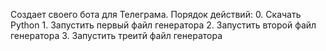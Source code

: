 Создает своего бота для Телеграма.
Порядок действий:
	0. Скачать Python
	1. Запустить первый файл генератора
	2. Запустить второй файл генератора
	3. Запустить треитй файл генератора